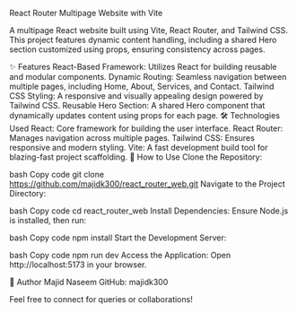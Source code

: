 React Router Multipage Website with Vite

A multipage React website built using Vite, React Router, and Tailwind CSS. This project features dynamic content handling, including a shared Hero section customized using props, ensuring consistency across pages.

✨ Features
React-Based Framework: Utilizes React for building reusable and modular components.
Dynamic Routing: Seamless navigation between multiple pages, including Home, About, Services, and Contact.
Tailwind CSS Styling: A responsive and visually appealing design powered by Tailwind CSS.
Reusable Hero Section: A shared Hero component that dynamically updates content using props for each page.
🛠️ Technologies Used
React: Core framework for building the user interface.
React Router: Manages navigation across multiple pages.
Tailwind CSS: Ensures responsive and modern styling.
Vite: A fast development build tool for blazing-fast project scaffolding.
🚀 How to Use
Clone the Repository:

bash
Copy code
git clone https://github.com/majidk300/react_router_web.git
Navigate to the Project Directory:

bash
Copy code
cd react_router_web
Install Dependencies: Ensure Node.js is installed, then run:

bash
Copy code
npm install
Start the Development Server:

bash
Copy code
npm run dev
Access the Application: Open http://localhost:5173 in your browser.

👤 Author
Majid Naseem
GitHub: majidk300

Feel free to connect for queries or collaborations!
